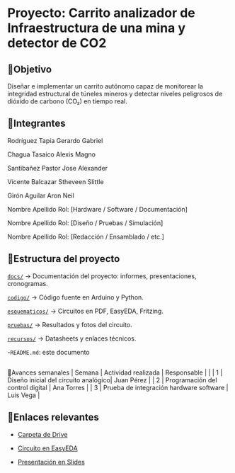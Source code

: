 # Proyecto: Carrito analizador de Infraestructura de una mina y detector de CO2
##
🎯Objetivo
-
Diseñar e implementar un carrito autónomo capaz de monitorear la integridad estructural de túneles mineros y detectar niveles peligrosos de dióxido de carbono (CO₂) en tiempo real.
##
👥Integrantes
-
Rodríguez Tapia Gerardo Gabriel

Chagua Tasaico Alexis Magno

Santibañez Pastor Jose Alexander

Vicente Balcazar Stheveen Slittle

Girón Aguilar Aron Neil

Nombre Apellido Rol: [Hardware / Software / Documentación]

Nombre Apellido Rol: [Diseño / Pruebas / Simulación]

Nombre Apellido Rol: [Redacción / Ensamblado / etc.]

##
📁Estructura del proyecto
-
[`docs/`](./docs) → Documentación del proyecto: informes, presentaciones, cronogramas.

[`codigo/`](./codigo) → Código fuente en Arduino y Python.

[`esquematicos/`](./esquematicos) → Circuitos en PDF, EasyEDA, Fritzing.

[`pruebas/`](./pruebas) → Resultados y fotos del circuito.

[`recursos/`](./recursos) → Datasheets y enlaces técnicos.

-`README.md`: este documento
##
📅Avances semanales
| Semana | Actividad realizada | Responsable |
|
| 1 | Diseño inicial del circuito analógico| Juan Pérez |
| 2 | Programación del control digital | Ana Torres |
| 3 | Prueba de integración hardware
software | Luis Vega |
##
🔗Enlaces relevantes
-
- [Carpeta de Drive](https://drive.google.com/...)
  
- [Circuito en EasyEDA](https://easyeda.com/...)
  
- [Presentación en Slides](https://...)
